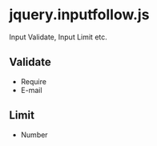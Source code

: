 # jquery.inputfollow.js

Input Validate, Input Limit etc.

## Validate

* Require
* E-mail

## Limit

* Number